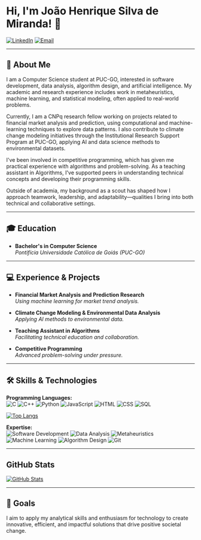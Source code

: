 # Hi, I'm João Henrique Silva de Miranda! 👋

[![LinkedIn](https://img.shields.io/badge/LinkedIn-João%20Henrique-0A66C2?style=flat&logo=linkedin&logoColor=white)](https://www.linkedin.com/in/joao-henrique-silva-de-miranda)
[![Email](https://img.shields.io/badge/Email-joaohsm13%40gmail.com-D14836?style=flat&logo=gmail&logoColor=white)](mailto:joaohsm13@gmail.com)

---

## 🚀 About Me

I am a Computer Science student at PUC-GO, interested in software development, data analysis, algorithm design, and artificial intelligence. My academic and research experience includes work in metaheuristics, machine learning, and statistical modeling, often applied to real-world problems.

Currently, I am a CNPq research fellow working on projects related to financial market analysis and prediction, using computational and machine-learning techniques to explore data patterns. I also contribute to climate change modeling initiatives through the Institutional Research Support Program at PUC-GO, applying AI and data science methods to environmental datasets.

I've been involved in competitive programming, which has given me practical experience with algorithms and problem-solving. As a teaching assistant in Algorithms, I've supported peers in understanding technical concepts and developing their programming skills.

Outside of academia, my background as a scout has shaped how I approach teamwork, leadership, and adaptability—qualities I bring into both technical and collaborative settings.

---

## 🎓 Education

- **Bachelor's in Computer Science**  
  *Pontifícia Universidade Católica de Goiás (PUC-GO)*

---

## 💻 Experience & Projects

- **Financial Market Analysis and Prediction Research**  
  *Using machine learning for market trend analysis.*

- **Climate Change Modeling & Environmental Data Analysis**  
  *Applying AI methods to environmental data.*

- **Teaching Assistant in Algorithms**  
  *Facilitating technical education and collaboration.*

- **Competitive Programming**  
  *Advanced problem-solving under pressure.*

---

## 🛠️ Skills & Technologies

**Programming Languages:**  
![C](https://img.shields.io/badge/C-00599C?style=for-the-badge&logo=c&logoColor=white)
![C++](https://img.shields.io/badge/C++-00599C?style=for-the-badge&logo=c%2B%2B&logoColor=white)
![Python](https://img.shields.io/badge/Python-3776AB?style=for-the-badge&logo=python&logoColor=white)
![JavaScript](https://img.shields.io/badge/JavaScript-F7DF1E?style=for-the-badge&logo=javascript&logoColor=black)
![HTML](https://img.shields.io/badge/HTML-E34F26?style=for-the-badge&logo=html5&logoColor=white)
![CSS](https://img.shields.io/badge/CSS-1572B6?style=for-the-badge&logo=css3&logoColor=white)
![SQL](https://img.shields.io/badge/SQL-4479A1?style=for-the-badge&logo=mysql&logoColor=white)

[![Top Langs](https://github-readme-stats.vercel.app/api/top-langs/?username=JoaoHMiranda&layout=compact&theme=tokyonight)](https://github.com/JoaoHMiranda)

**Expertise:**  
![Software Development](https://img.shields.io/badge/Software%20Development-1A73E8?style=for-the-badge&logo=VisualStudioCode&logoColor=white)
![Data Analysis](https://img.shields.io/badge/Data%20Analysis-F7931E?style=for-the-badge&logo=Python&logoColor=white)
![Metaheuristics](https://img.shields.io/badge/Metaheuristics-4285F4?style=for-the-badge&logo=Algorithm&logoColor=white)
![Machine Learning](https://img.shields.io/badge/Machine%20Learning-34A853?style=for-the-badge&logo=TensorFlow&logoColor=white)
![Algorithm Design](https://img.shields.io/badge/Algorithm%20Design-DB4437?style=for-the-badge&logo=AlgoExpert&logoColor=white)
![Git](https://img.shields.io/badge/Git-F05032?style=for-the-badge&logo=git&logoColor=white)

---

## GitHub Stats

[![GitHub Stats](https://github-readme-stats.vercel.app/api?username=JoaoHMiranda&show_icons=true&theme=tokyonight)](https://github.com/JoaoHMiranda)

---

## 🎯 Goals

I aim to apply my analytical skills and enthusiasm for technology to create innovative, efficient, and impactful solutions that drive positive societal change.
